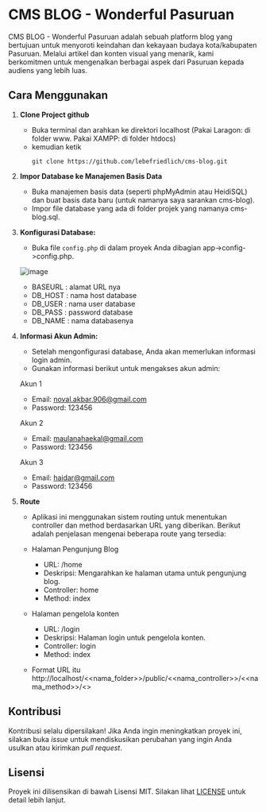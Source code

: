 # CMS BLOG - Wonderful Pasuruan

CMS BLOG - Wonderful Pasuruan adalah sebuah platform blog yang bertujuan untuk menyoroti keindahan dan kekayaan budaya kota/kabupaten Pasuruan. Melalui artikel dan konten visual yang menarik, kami berkomitmen untuk mengenalkan berbagai aspek dari Pasuruan kepada audiens yang lebih luas.

## Cara Menggunakan

1. **Clone Project github**
   - Buka terminal dan arahkan ke direktori localhost (Pakai Laragon: di folder www. Pakai XAMPP: di folder htdocs)
   - kemudian ketik
     ```
     git clone https://github.com/lebefriedlich/cms-blog.git
     ```
    
2. **Impor Database ke Manajemen Basis Data**
   - Buka manajemen basis data (seperti phpMyAdmin atau HeidiSQL) dan buat basis data baru (untuk namanya saya sarankan cms-blog).
   - Impor file database yang ada di folder projek yang namanya cms-blog.sql.
     
4. **Konfigurasi Database:**
   - Buka file `config.php` di dalam proyek Anda dibagian app->config->config.php.
     
   ![image](https://github.com/lebefriedlich/cms-blog/assets/117328752/1b9bf902-9729-4f9b-ae34-085bd4ee0a3c)

   - BASEURL : alamat URL nya
   - DB_HOST : nama host database
   - DB_USER : nama user database
   - DB_PASS : password database
   - DB_NAME : nama databasenya

5. **Informasi Akun Admin:**
   - Setelah mengonfigurasi database, Anda akan memerlukan informasi login admin.
   - Gunakan informasi berikut untuk mengakses akun admin:

   Akun 1
   - Email: noval.akbar.906@gmail.com
   - Password: 123456
  
   Akun 2
   - Email: maulanahaekal@gmail.com
   - Password: 123456
  
   Akun 3
   - Email: haidar@gmail.com
   - Password: 123456

6. **Route**
   - Aplikasi ini menggunakan sistem routing untuk menentukan controller dan method berdasarkan URL yang diberikan. Berikut adalah penjelasan mengenai beberapa route yang tersedia:
   
   - Halaman Pengunjung Blog
        - URL: /home
        - Deskripsi: Mengarahkan ke halaman utama untuk pengunjung blog.
        - Controller: home
        - Method: index
   
   - Halaman pengelola konten
        - URL: /login
        - Deskripsi: Halaman login untuk pengelola konten.
        - Controller: login
        - Method: index

   - Format URL itu http://localhost/<<nama_folder>>/public/<<nama_controller>>/<<nama_method>>/<<parameter>>
      
## Kontribusi
Kontribusi selalu dipersilakan! Jika Anda ingin meningkatkan proyek ini, silakan buka *issue* untuk mendiskusikan perubahan yang ingin Anda usulkan atau kirimkan *pull request*.

## Lisensi
Proyek ini dilisensikan di bawah Lisensi MIT. Silakan lihat [LICENSE](LICENSE) untuk detail lebih lanjut.
